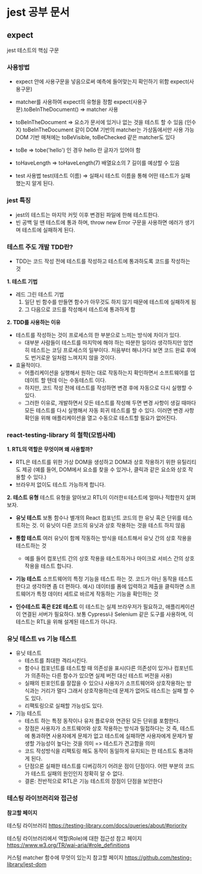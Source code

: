 # jest 공부 문서

## expect

jest 테스트의 핵심 구문

### **사용방법**

-   expect 안에 사용구문을 넣음으로써 예측에 들어맞는지 확인하기 위함
    expect(사용구문)

-   matcher를 사용하여 expect의 유형을 정함
    expect(사용구문).toBeInTheDocument() => matcher 사용

-   toBeInTheDocument => 요소가 문서에 있거나 없는 것을 테스트 할 수 있음 (인수 X)
    toBeInTheDocument 같이 DOM 기반의 matcher는 가상돔에서만 사용 가능
    DOM 기반 매쳐에는 toBeVisible, toBeChecked 같은 matcher도 있다

-   toBe => tobe('hello') 인 경우 hello 란 글자가 있어야 함
-   toHaveLength => toHaveLength(7) 배열요소의 7 길이를 예상할 수 있음

-   test 사용법
    test(테스트 이름) => 실패시 테스트 이름을 통해 어떤 테스트가 실패 했는지 알게 된다.

### **jest 특징**

-   jest의 테스트는 마지막 커밋 이후 변경된 파일에 한해 테스트한다.
-   빈 공백 일 땐 테스트에 통과 하며, throw new Error 구문을 사용하면 에러가 생기며 테스트에 실패하게 된다.

### **테스트 주도 개발 TDD란?**

-   TDD는 코드 작성 전에 테스트를 작성하고 테스트에 통과하도록 코드를 작성하는 것

**1. 테스트 기법**

-   레드 그린 테스트 기법
    1. 일단 빈 함수를 만들면 함수가 아무것도 하지 않기 때문에 테스트에 실패하게 됨
    2. 그 다음으로 코드를 작성해서 테스트에 통과하게 함

**2. TDD를 사용하는 이유**

-   테스트를 작성하는 것이 프로세스의 한 부분으로 느끼는 방식에 차이가 있다.
    -   대부분 사람들이 테스트를 마지막에 해야 하는 따분한 일이라 생각하지만 엄연히 테스트는 코딩 프로세스의 일부이다. 처음부터 해나가다 보면 코드 완료 후에도 번거로운 일처럼 느껴지지 않을 것이다.
-   효율적이다.
    -   어플리케이션을 실행해서 원하는 대로 작동하는지 확인하면서 소프트웨어를 업데이트 할 텐데 이는 수동테스트 이다.
    -   하지만, 코드 작성 전에 테스트를 작성하면 변경 후에 자동으로 다시 실행할 수 있다.
    -   그러한 이유로, 개발하면서 모든 테스트를 작성해 두면 변경 사항이 생길 때마다 모든 테스트를 다시 실행해서 자동 회귀 테스트를 할 수 있다. 이러면 변경 사항 확인을 위해 애플리케이션을 열고 수동으로 테스트할 필요가 없어진다.

### react-testing-library 의 철학(모범사례)

**1. RTL의 역할은 무엇이며 왜 사용할까?**

-   RTL은 테스트를 위한 가상 DOM을 생성하고 DOM과 상호 작용하기 위한 유틸리티도 제공 (예를 들어, DOM에서 요소를 찾을 수 있거나, 클릭과 같은 요소와 상호 작용할 수 있다.)
-   브라우저 없이도 테스트 가능하게 합니다.

**2. 테스트 유형**
테스트 유형을 알아보고 RTL이 이러한ㅌ테스트에 얼마나 적합한지 살펴보자.

-   **유닛 테스트**
    보통 함수나 별개의 React 컴포넌트 코드의 한 유닛 혹은 단위를 테스트하는 것. 이 유닛이 다른 코드의 유닛과 상호 작용하는 것을 테스트 하지 않음

-   **통합 테스트**
    여러 유닛이 함께 작동하는 방식을 테스트해서 유닛 간의 상호 작용을 테스트하는 것
    -   예를 들어 컴포넌트 간의 상호 작용을 테스트하거나 마이크로 서비스 간의 상호 작용을 테스트 합니다.
-   **기능 테스트**
    소프트웨어의 특정 기능을 테스트 하는 것. 코드가 아닌 동작을 테스트 한다고 생각하면 좀 더 편하다.
    예시) 데이터를 폼에 입력하고 제출을 클릭하면 소프트웨어가 특정 데이터 세트로 바르게 작동하는 기능을 확인하는 것
-   **인수테스트 혹은 E2E 테스트**
    이 테스트는 실제 브라우저가 필요하고, 애플리케이션이 연결된 서버가 필요하다.
    보통 Cypress나 Selenium 같은 도구를 사용하며, 이 테스트는 RTL을 위해 설계된 테스트가 아니다.

### 유닛 테스트 vs 기능 테스트

-   유닛 테스트
    -   테스트를 최대한 격리시킨다.
    -   함수나 컴포넌트를 테스트할 때 의존성을 표시(다른 의존성이 있거나 컴포넌트가 의존하는 다른 함수가 있으면 실제 버전 대신 테스트 버전을 사용)
    -   실패의 핀포인트를 잘잡을 수 있으나 사용자가 소프트웨어와 상호작용하는 방식과는 거리가 멀다 그래서 상호작용하는데 문제가 없어도 테스트는 실패 할 수 도 있다.
    -   리팩토링으로 실패할 가능성도 있다.
-   기능 테스트
    -   테스트 하는 특정 동작이나 유저 플로우와 연관된 모든 단위를 포함한다.
    -   장점은 사용자가 소프트웨어와 상호 작용하는 방식과 밀접하다는 것
        즉, 테스트에 통과하면 사용자에게 문제가 없고 테스트에 실패하면 사용자에게 문제가 발생할 가능성이 높다는 것을 의미 => 테스트가 견고함을 의미
    -   코드 작성방식을 리팩토링 해도 동작이 동일하게 유지되는 한 테스트도 통과하게 된다.
    -   단점으론 실패한 테스트를 디버깅하기 어려운 점이 단점이다. 어떤 부분의 코드가 테스트 실패의 원인인지 정확히 알 수 없다.
    -   결론: 전반적으로 RTL은 기능 테스트의 장점이 단점을 보안한다

### 테스팅 라이브러리와 접근성

**참고할 페이지**

테스팅 라이브러리
https://testing-library.com/docs/queries/about/#priority

테스팅 라이브러리에서 역할(Role)에 대한 접근성 참고 페이지
https://www.w3.org/TR/wai-aria/#role_definitions

커스텀 matcher 함수에 무엇이 있는지 참고할 페이지
https://github.com/testing-library/jest-dom
